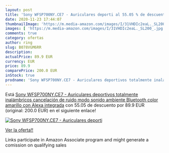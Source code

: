```yaml
---
layout: post
title: 'Sony WFSP700NY.CE7 - Auriculares deporti al 55.05 % de descuento'
date: 2020-11-23 17:44:07
thumbnailImage: 'https://m.media-amazon.com/images/I/31VHDIc2eaL._SL200_.jpg'
images: [ 'https://m.media-amazon.com/images/I/31VHDIc2eaL._SL200_.jpg' ]
comments: true
category: ofertas
author: ring
slug: B078VGM6RR
description:
actualPrice: 89.9 EUR
currency: EUR
price: 89.9
comparePrice: 200.0 EUR
inStock: true
prodname: 'Sony WFSP700NY.CE7 - Auriculares deportivos totalmente inalámbricos  cancelación de ruido  modo sonido ambiente  Bluetooth    color amarillo  con Alexa integrada'
---
```


Está [Sony WFSP700NY.CE7 - Auriculares deportivos totalmente inalámbricos  cancelación de ruido  modo sonido ambiente  Bluetooth    color amarillo  con Alexa integrada](https://www.amazon.es/dp/B078VGM6RR/?tag=tolees-21) con 55.05 de descuento por 89.9 EUR (original: 200.0 EUR) en el siguiente enlace!

[![Sony WFSP700NY.CE7 - Auriculares deporti](https://m.media-amazon.com/images/I/31VHDIc2eaL._SL200_.jpg)](https://www.amazon.es/dp/B078VGM6RR/?tag=tolees-21)

[Ver la oferta!!](https://www.amazon.es/dp/B078VGM6RR/?tag=tolees-21)

Links participate in Amazon Associate program and might generate a comission on qualifying sales


